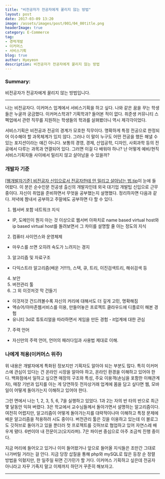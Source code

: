 ```yaml
---
title: "비전공자가 전공자에게 꿀리지 않는 방법"
layout: post
date: 2017-03-09 13:20
image: /assets/images/post/001/04_00title.png
headerImage: true
category: E-Commerce
tag:
- 경력개발
- 이커머스
- 서비스기획
blog: true
author: Hyeyeon
description: 비전공자가 전공자에게 꿀리지 않는 방법
---
```


### Summary:

비전공자가 전공자에게 꿀리지 않는 방법입니다.

---

나는 비전공자다. 이커머스 업계에서 서비스기획을 하고 싶다. 나와 같은 꿈을 꾸는 학생들은 누굴까 궁금했다. 이커머스학과? 기획학과? 들어본 적이 없다. 취준생 커뮤니티 스펙업에서 관련 직무를 지원하는 학생들의 학과를 살펴봤더니 역시 제각각이었다.

서비스기획은 비전공과 전공의 경계가 모호한 직무이다. 명확하게 특정 전공으로 한정되어 이수해야 할 과목체계가 있지 않다. 그러나 이 말이 누구도 어떤 전공을 했든 해낼 수 있는 포지션이라는 얘긴 아니다. 보통의 경영, 경제, 산업공학, 디자인, 사회과학 등의 전공에서 다루는 과목과 연결되어 있다. 그러면 이걸 다 배워야 하나? 난 어떻게 예비/현직 서비스기획자들 사이에서 밀리지 않고 살아남을 수 있을까?

### 개발자 기준

[[웹개발자기준] 비전공자 신입으로서 전공자한테 안 밀리고 살아남는 법.tip](http://okky.kr/article/372485)이 눈에 들어왔다. 이 분은 순수인문 전공생 출신의 개발자인데 외국 대기업 개발팁 신입으로 근무 중이다. 자신이 취업을 준비하면서 무엇을 공부했는지 설명했다. 정리하자면 다음과 같다. 저녁에 짬내서 공부하고 주말에도 공부하면 다 할 수 있다.

1. 웹서버 포함 네트워크 지식
  - IP, 도메인이 뭔지 아는 것 이상으로 웹서버 아파치로 name based virtual host와 ip based virtual host를 돌려보면서 그 차이를 설명할 줄 아는 정도의 지식
2. 컴퓨터 사이언스와 운영체제
  - 마우스를 쓰면 오히려 속도가 느려지는 경지
3. 알고리즘 및 자료구조
  - 다익스트라 알고리즘(배운 거!!!!), 스택, 큐, 트리, 이진검색트리, 해쉬검색 등
4. 보안
5. 버전관리 툴
6. 그 외 이것저것 막 건들기
  - 이것저것 건드려볼수록 자신의 커리에 대해서도 더 깊게 고민, 명확해짐
  - 액슈어/아마존웹서비스를 이용, 만들어놓은 프로젝트 클라우드에 디플로이 해본 경험
  - 유니티 3d로 튜토리얼을 따라하면서 게임을 만든 경험 - it업계에 대한 관심
7. 주력 언어
  - 자신만의 주력 언어, 언어의 패러다임과 사용법 제대로 이해.

### 나에게 적용(이커머스 위주)

위 내용은 개발자에게 특화된 정보지만 기획자도 알아야 되는 부분도 많다. 특히 이커머스에 관심이 있다는 건 온라인 시장을 알아야 하고, 온라인 환경을 이해하고 있어야 한다. 백화점에서 일하고 싶으면 매장의 구조와 특성, 주요 이용객(손님을 포함한 이해관계자), 매장 기반과 입지를 아는 게 당연하듯 전자상거래 업계에 몸을 담고 싶다면 웹, 모바일이 어떻게 돌아가는지 이해하고 있어야 한다.

그런 면에서 나는 1, 2, 3, 5, 6, 7을 실행하고 있었다. 1과 2는 자의 반 타의 반으로 최근 몇 달동안 익혀 버렸다. 3은 학교에서 교수님들께서 돌아가면서 설명하는 알고리즘이다. 여전히 어렵지만, 알고리즘이 어떻게 돌아가는지를 대략적이나마 이해하고 특정 문제에 배운 알고리즘을 적용하려 시도 중이다. 버전관리 툴은 깃을 이용하고 있는데 이 블로그도 깃허브로 돌아가고 있을 뿐더러 첫 프로젝트를 깃허브로 협업하고 있어 자연스레 배우게 됐다. 6번이야 내 전문이고(오지라퍼). 7은 파이썬 중심으로 아주 조금씩 진행 중이다.

지금 머리에 들어오고 있거나 이미 들어왔거나 앞으로 들어올 지식들은 조만간 그대로 나가버릴 거라는 걸 안다. 지금 당장 삽질을 통해 php와 mySQL로 많은 등장 순 정렬 방법을 익혔지만, 한 일주일 뒤면 긴가민가 할 거다. 이커머스 기획하고 싶은데 전공자 아니라고 자꾸 기죽지 말고 이제까지 하던거 꾸준히 해보자고.

---
